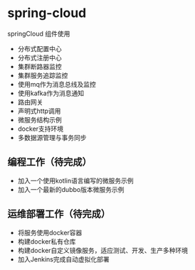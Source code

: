 spring-cloud
==========
springCloud 组件使用
* 分布式配置中心
* 分布式注册中心
* 集群断路器监控
* 集群服务追踪监控
* 使用mq作为消息总线及监控
* 使用kafka作为消息通知
* 路由网关
* 声明式http调用
* 微服务结构示例
* docker支持环境
* 多数据源管理与事务同步

## 编程工作（待完成）
* 加入一个使用kotlin语言编写的微服务示例
* 加入一个最新的dubbo版本微服务示例

## 运维部署工作（待完成）
* 将服务使用docker容器
* 构建docker私有仓库
* 构建docker自定义镜像服务，适应测试、开发、生产多种环境
* 加入Jenkins完成自动虚拟化部署